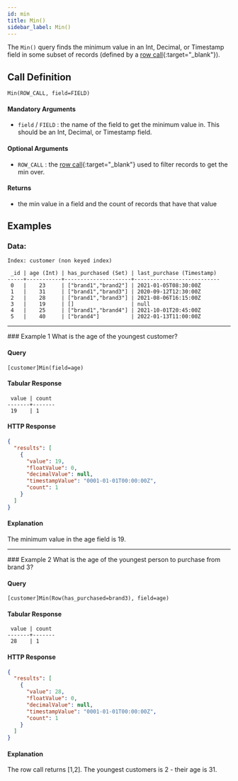 ```yaml
---
id: min
title: Min()
sidebar_label: Min()
---
```


The `Min()` query finds the minimum value in an Int, Decimal, or Timestamp field in some subset of records (defined by a [row call](/data-querying/pql#row-calls){:target="_blank"}).

## Call Definition
```
Min(ROW_CALL, field=FIELD)
```

#### Mandatory Arguments
 - `field` / `FIELD` : the name of the field to get the minimum value in. This should be an Int, Decimal, or Timestamp field.

#### Optional Arguments
 - `ROW_CALL` : the [row call](/data-querying/pql#row-calls){:target="_blank"} used to filter records to get the min over.

#### Returns
- the min value in a field and the count of records that have that value

## Examples

### Data:
```
Index: customer (non keyed index)

 _id | age (Int) | has_purchased (Set) | last_purchase (Timestamp)
-----+-----------+---------------------+---------------------------
 0   |    23     | ["brand1","brand2"] | 2021-01-05T08:30:00Z
 1   |    31     | ["brand1","brand3"] | 2020-09-12T12:30:00Z
 2   |    28     | ["brand1","brand3"] | 2021-08-06T16:15:00Z
 3   |    19     | []                  | null
 4   |    25     | ["brand1","brand4"] | 2021-10-01T20:45:00Z
 5   |    40     | ["brand4"]          | 2022-01-13T11:00:00Z
```
<hr>
### Example 1
What is the age of the youngest customer?

#### Query
```
[customer]Min(field=age)
```
#### Tabular Response
```
 value | count
-------+-------
 19    | 1
```
#### HTTP Response
```json
{
  "results": [
    {
      "value": 19,
      "floatValue": 0,
      "decimalValue": null,
      "timestampValue": "0001-01-01T00:00:00Z",
      "count": 1
    }
  ]
}
```
#### Explanation
The minimum value in the age field is 19.

<hr>
### Example 2
What is the age of the youngest person to purchase from brand 3?

#### Query
```
[customer]Min(Row(has_purchased=brand3), field=age)
```
#### Tabular Response
```
 value | count
-------+-------
 28    | 1
```

#### HTTP Response
```json
{
  "results": [
    {
      "value": 28,
      "floatValue": 0,
      "decimalValue": null,
      "timestampValue": "0001-01-01T00:00:00Z",
      "count": 1
    }
  ]
}
```

#### Explanation
The row call returns [1,2]. The youngest customers is 2 - their age is 31.
